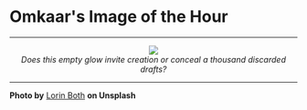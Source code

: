 # Omkaar's Image of the Hour

---

<div align="center">

<a href="https://unsplash.com/photos/a-hand-silhouetted-holding-a-smartphone-4j2H4-J21yU">
  <img src="https://images.unsplash.com/photo-1750056393326-8feed2a1c34f?crop=entropy&cs=tinysrgb&fit=max&fm=jpg&ixid=M3w3NjA2Nzh8MHwxfHJhbmRvbXx8fHx8fHx8fDE3NTI1NTIwMDB8&ixlib=rb-4.1.0&q=80&w=1080" style="max-width:100%; height:auto;">
</a>

<br>
<i>Does this empty glow invite creation or conceal a thousand discarded drafts?</i>

</div>

---

**Photo by** [Lorin Both](https://unsplash.com/@lorinboth) **on Unsplash**
